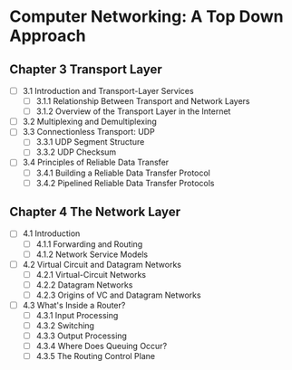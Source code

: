 # Computer Networking: A Top Down Approach

## Chapter 3 Transport Layer

- [ ] 3.1 Introduction and Transport-Layer Services
  - [ ] 3.1.1 Relationship Between Transport and Network Layers
  - [ ] 3.1.2 Overview of the Transport Layer in the Internet
- [ ] 3.2 Multiplexing and Demultiplexing
- [ ] 3.3 Connectionless Transport: UDP
  - [ ] 3.3.1 UDP Segment Structure
  - [ ] 3.3.2 UDP Checksum
- [ ] 3.4 Principles of Reliable Data Transfer
  - [ ] 3.4.1 Building a Reliable Data Transfer Protocol
  - [ ] 3.4.2 Pipelined Reliable Data Transfer Protocols

## Chapter 4 The Network Layer
- [ ] 4.1 Introduction
  - [ ] 4.1.1 Forwarding and Routing
  - [ ] 4.1.2 Network Service Models
- [ ] 4.2 Virtual Circuit and Datagram Networks
  - [ ] 4.2.1 Virtual-Circuit Networks
  - [ ] 4.2.2 Datagram Networks
  - [ ] 4.2.3 Origins of VC and Datagram Networks
- [ ] 4.3 What's Inside a Router?
  - [ ] 4.3.1 Input Processing
  - [ ] 4.3.2 Switching
  - [ ] 4.3.3 Output Processing
  - [ ] 4.3.4 Where Does Queuing Occur?
  - [ ] 4.3.5 The Routing Control Plane
